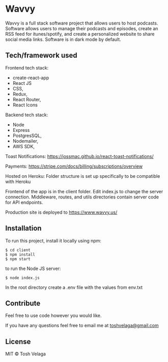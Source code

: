 # Wavvy

Wavvy is a full stack software project that allows users to host podcasts. Software allows users to manage their podcasts and episodes, create an RSS feed for itunes/spotify, and create a personalized website to share social media links. Software is in dark mode by default.

## Tech/framework used

Frontend tech stack:

- create-react-app
- React JS
- CSS,
- Redux,
- React Router,
- React Icons

Backend tech stack:

- Node
- Express
- PostgresSQL,
- Nodemailer,
- AWS SDK,

Toast Notifications: https://jossmac.github.io/react-toast-notifications/

Payments: https://stripe.com/docs/billing/subscriptions/overview

Hosted on Heroku: Folder structure is set up specifically to be compatible with Heroku

Frontend of the app is in the client folder. Edit index.js to change the server connection. Middleware, routes, and utils directories contain server code for API endpoints.

Production site is deployed to https://www.wavvy.us/

## Installation

To run this project, install it locally using npm:

```
$ cd client
$ npm install
$ npm start
```

to run the Node JS server:

```
$ node index.js
```

In the root directory create a .env file with the values from env.txt

## Contribute

Feel free to use code however you would like.

If you have any questions feel free to email me at toshvelaga@gmail.com

## License

MIT © Tosh Velaga
